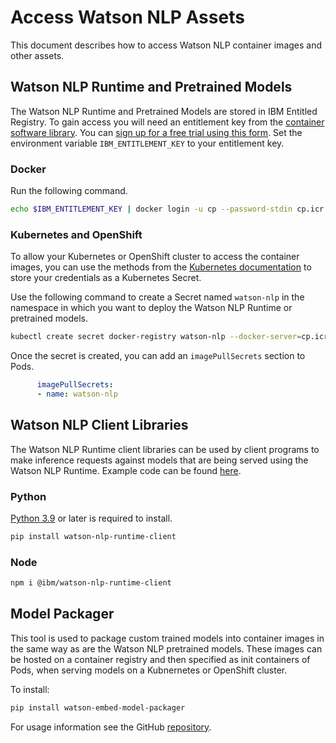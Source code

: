 # Access Watson NLP Assets

This document describes how to access Watson NLP container images and other assets.

## Watson NLP Runtime and Pretrained Models

The Watson NLP Runtime and Pretrained Models are stored in IBM Entitled Registry. To gain access you will need an entitlement key from the [container software library](https://myibm.ibm.com/products-services/containerlibrary). You can [sign up for a free trial using this form](https://www.ibm.com/account/reg/us-en/subscribe?formid=urx-51726). Set the environment variable `IBM_ENTITLEMENT_KEY` to your entitlement key.

### Docker

Run the following command.

```sh
echo $IBM_ENTITLEMENT_KEY | docker login -u cp --password-stdin cp.icr.io
```

### Kubernetes and OpenShift

To allow your Kubernetes or OpenShift cluster to access the container images, you can use the methods from the [Kubernetes documentation](https://kubernetes.io/docs/tasks/configure-pod-container/pull-image-private-registry/) to store your credentials as a Kubernetes Secret.

Use the following command to create a Secret named `watson-nlp` in the namespace in which you want to deploy the Watson NLP Runtime or pretrained models.

```sh
kubectl create secret docker-registry watson-nlp --docker-server=cp.icr.io/cp --docker-username=cp --docker-password=$IBM_ENTITLEMENT_KEY
```

Once the secret is created, you can add an `imagePullSecrets` section to Pods.

```yaml
      imagePullSecrets:
      - name: watson-nlp
```

## Watson NLP Client Libraries

The Watson NLP Runtime client libraries can be used by client programs to make inference requests against models that are being served using the Watson NLP Runtime. Example code can be found [here](https://github.com/IBM/ibm-watson-embed-clients/tree/main/watson_nlp).

### Python

[Python 3.9](https://www.python.org/downloads/) or later is required to install.

```sh
pip install watson-nlp-runtime-client
```

### Node

```sh
npm i @ibm/watson-nlp-runtime-client
```

## Model Packager

This tool is used to package custom trained models into container images in the same way as are the Watson NLP pretrained models. These images can be hosted on a container registry and then specified as init containers of Pods, when serving models on a Kubnernetes or OpenShift cluster.

To install:

```sh
pip install watson-embed-model-packager
```

For usage information see the GitHub [repository](https://github.com/IBM/ibm-watson-embed-model-builder).
